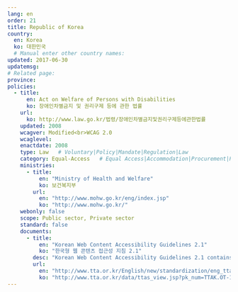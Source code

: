 ```yaml
---
lang: en
order: 21
title: Republic of Korea
country:
  en: Korea
  ko: 대한민국
  # Manual enter other country names:
updated: 2017-06-30
updatemsg:
# Related page:
province:
policies:
  - title:
      en: Act on Welfare of Persons with Disabilities
      ko: 장애인차별금지 및 권리구제 등에 관한 법률
    url:
      ko: http://www.law.go.kr/법령/장애인차별금지및권리구제등에관한법률
    updated: 2008
    wcagver: Modified<br>WCAG 2.0
    wcaglevel:
    enactdate: 2008
    type: Law   # Voluntary|Policy|Mandate|Regulation|Law
    category: Equal-Access   # Equal Access|Accommodation|Procurement|Proposed
    ministries:
      - title:
          en: "Ministry of Health and Welfare"
          ko: 보건복지부
        url:
          en: "http://www.mohw.go.kr/eng/index.jsp"
          ko: "http://www.mohw.go.kr/"
    webonly: false
    scope: Public sector, Private sector
    standard: false
    documents:
      - title:
          en: "Korean Web Content Accessibility Guidelines 2.1"
          ko: "한국형 웹 콘텐츠 접근성 지침 2.1"
        desc: "Korean Web Content Accessibility Guidelines 2.1 contains technical specification to make a website so that people with disabilities can use internet appropriately. This standard has been developed considering domestic condition in addition to 12 guidelines and its success criteria level A of WCAG 2.0. "
        url:
          en: "http://www.tta.or.kr/English/new/standardization/eng_ttastddesc.jsp?stdno=TTAK.OT-10.0003/R2"
          ko: "http://www.tta.or.kr/data/ttas_view.jsp?pk_num=TTAK.OT-10.0003%2FR2&rn=1"
---
```

